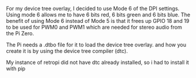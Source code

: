 For my device tree overlay, I decided to use Mode 6 of the DPI settings. Using mode 6 allows me to have 6 bits red, 6 bits green and 6 bits blue.
The benefit of using Mode 6 instead of Mode 5 is that it frees up GPIO 18 and 19 to be used for PWM0 and PWM1 which are needed for stereo audio from the Pi Zero. 

The Pi needs a .dtbo file for it to load the device tree overlay. and how you create it is by using the device tree compiler (dtc). 

My instance of retropi did not have dtc already installed, so i had to install it with pip 
